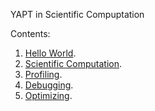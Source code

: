 YAPT in Scientific Compuptation

Contents:

1. [Hello World](03-hello_world.ipynb).
2. [Scientific Computation](21-scientific_computation.ipynb).
3. [Profiling](30-profiling.ipynb).
4. [Debugging](31-debugging.ipynb).
5. [Optimizing](32-optimizing.ipynb).



